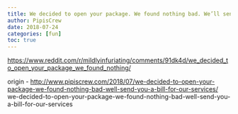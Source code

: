 ```yaml
---
title: We decided to open your package. We found nothing bad. We’ll send you a bill for our services
author: PipisCrew
date: 2018-07-24
categories: [fun]
toc: true
---
```


https://www.reddit.com/r/mildlyinfuriating/comments/91dk4d/we_decided_to_open_your_package_we_found_nothing/

origin - http://www.pipiscrew.com/2018/07/we-decided-to-open-your-package-we-found-nothing-bad-well-send-you-a-bill-for-our-services/ we-decided-to-open-your-package-we-found-nothing-bad-well-send-you-a-bill-for-our-services